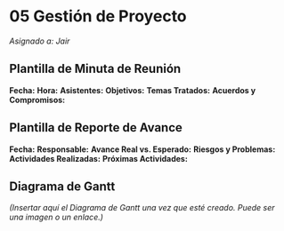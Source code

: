 # 05 Gestión de Proyecto

*Asignado a: Jair*

## Plantilla de Minuta de Reunión

**Fecha:**
**Hora:**
**Asistentes:**
**Objetivos:**
**Temas Tratados:**
**Acuerdos y Compromisos:**

## Plantilla de Reporte de Avance

**Fecha:**
**Responsable:**
**Avance Real vs. Esperado:**
**Riesgos y Problemas:**
**Actividades Realizadas:**
**Próximas Actividades:**

## Diagrama de Gantt

*(Insertar aquí el Diagrama de Gantt una vez que esté creado. Puede ser una imagen o un enlace.)*
